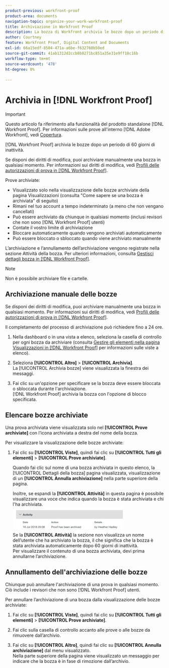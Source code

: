 ```yaml
---
product-previous: workfront-proof
product-area: documents
navigation-topic: organize-your-work-workfront-proof
title: Archiviazione in Workfront Proof
description: La bozza di Workfront archivia le bozze dopo un periodo di 60 giorni di inattività.
author: Courtney
feature: Workfront Proof, Digital Content and Documents
exl-id: 66a15edf-8504-471a-a6be-f632760b50ed
source-git-commit: 41ab1312d2ccb8b8271bc851a35e31e9ff18c16b
workflow-type: tm+mt
source-wordcount: '478'
ht-degree: 0%

---
```


# Archivia in [!DNL Workfront Proof]

>[!IMPORTANT]
>
>Questo articolo fa riferimento alla funzionalità del prodotto standalone [!DNL Workfront Proof]. Per informazioni sulle prove all&#39;interno [!DNL Adobe Workfront], vedi [Copertura](../../../review-and-approve-work/proofing/proofing.md).

[!DNL Workfront Proof] archivia le bozze dopo un periodo di 60 giorni di inattività.

Se disponi dei diritti di modifica, puoi archiviare manualmente una bozza in qualsiasi momento. Per informazioni sui diritti di modifica, vedi [Profili delle autorizzazioni di prova in [!DNL Workfront Proof]](../../../workfront-proof/wp-acct-admin/account-settings/proof-perm-profiles-in-wp.md).

Prove archiviate:

* Visualizzato solo nella visualizzazione delle bozze archiviate della pagina Visualizzazioni (consulta &quot;Come sapere se una bozza è archiviata&quot; di seguito)
* Rimani nel tuo account a tempo indeterminato (a meno che non vengano cancellati)
* Può essere archiviato da chiunque in qualsiasi momento (inclusi revisori che non sono [!DNL Workfront Proof] utenti)
* Contate il vostro limite di archiviazione
* Bloccare automaticamente quando vengono archiviati automaticamente
* Può essere bloccato o sbloccato quando viene archiviato manualmente

L’archiviazione e l’annullamento dell’archiviazione vengono registrate nella sezione Attività della bozza. Per ulteriori informazioni, consulta [Gestisci dettagli bozza in [!DNL Workfront Proof]](../../../workfront-proof/wp-work-proofsfiles/manage-your-work/manage-proof-details.md).

>[!NOTE]
>
>Non è possibile archiviare file e cartelle.

## Archiviazione manuale delle bozze

Se disponi dei diritti di modifica, puoi archiviare manualmente una bozza in qualsiasi momento. Per informazioni sui diritti di modifica, vedi [Profili delle autorizzazioni di prova in [!DNL Workfront Proof]](../../../workfront-proof/wp-acct-admin/account-settings/proof-perm-profiles-in-wp.md).

Il completamento del processo di archiviazione può richiedere fino a 24 ore.

1. Nella dashboard o in una vista a elenco, seleziona la casella di controllo per ogni bozza da archiviare (consulta  [Gestire gli elementi nella pagina Visualizzazioni in [!DNL Workfront Proof]](../../../workfront-proof/wp-work-proofsfiles/manage-your-work/manage-items-on-views-page.md) per informazioni sulle viste a elenco).

1. Seleziona **[!UICONTROL Altro]** > **[!UICONTROL Archivia]**.\
   La [!UICONTROL Archivia bozze] viene visualizzata la finestra dei messaggi.

1. Fai clic su un&#39;opzione per specificare se la bozza deve essere bloccata o sbloccata durante l&#39;archiviazione.\
   [!DNL Workfront Proof] archivia la bozza con l&#39;opzione di blocco specificata.

## Elencare bozze archiviate

Una prova archiviata viene visualizzata solo nel **[!UICONTROL Prove archiviate]** con l’icona archiviata a destra del nome della bozza.

Per visualizzare la visualizzazione delle bozze archiviate:

1. Fai clic su **[!UICONTROL Viste]**, quindi fai clic su **[!UICONTROL Tutti gli elementi]** > **[!UICONTROL Prove archiviate]**.

   Quando fai clic sul nome di una bozza archiviata in questo elenco, la [!UICONTROL Dettagli della bozza] pagina visualizzata, visualizzazione di un **[!UICONTROL Annulla archiviazione]** nella parte superiore della pagina.

   Inoltre, se espandi la **[!UICONTROL Attività]** in questa pagina è possibile visualizzare una voce che indica quando la bozza è stata archiviata e chi l&#39;ha archiviata.\
   ![Archiviato_bozza_Attività_espanso.png](assets/archived-proof-activity-expanded-350x77.png)\
   Se la **[!UICONTROL Attività]** la sezione non visualizza un nome dell’utente che ha archiviato la bozza, il che significa che la bozza è stata archiviata automaticamente dopo 60 giorni di inattività.\
   Per visualizzare il contenuto di una bozza archiviata, devi prima annullarne l’archiviazione.

## Annullamento dell&#39;archiviazione delle bozze

Chiunque può annullare l&#39;archiviazione di una prova in qualsiasi momento. Ciò include i revisori che non sono [!DNL Workfront Proof] utenti.

Per annullare l’archiviazione di una bozza dalla visualizzazione delle bozze archiviate:

1. Fai clic su **[!UICONTROL Viste]**, quindi fai clic su **[!UICONTROL Tutti gli elementi]** > **[!UICONTROL Prove archiviate]**.

1. Fai clic sulla casella di controllo accanto alle prove o alle bozze da rimuovere dall’archivio.
1. Fai clic su **[!UICONTROL Altro]**, quindi fai clic su **[!UICONTROL Annulla archiviazione]** dal menu visualizzato.\
   Nella parte superiore della pagina viene visualizzato un messaggio per indicare che la bozza è in fase di rimozione dall’archivio.
